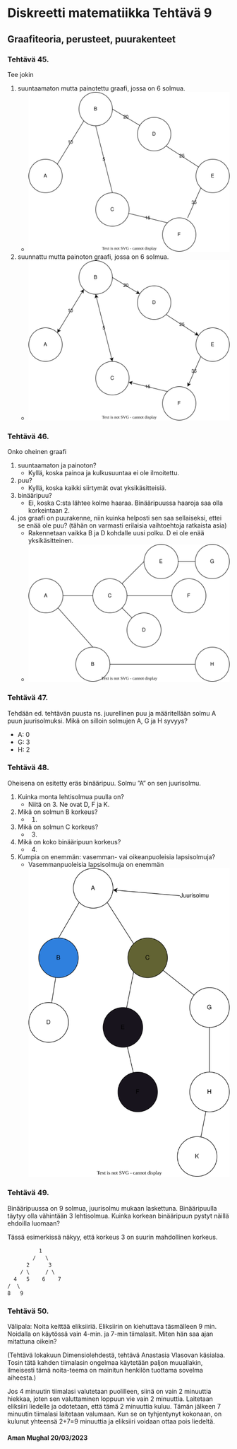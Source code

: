 # Diskreetti matematiikka Tehtävä 9

## Graafiteoria, perusteet, puurakenteet

### Tehtävä 45.
Tee jokin
1. suuntaamaton mutta painotettu graafi, jossa on 6 solmua.
   - ![suuntaamaton mutta painotettu graafi](./graafi_1.drawio.svg)
2. suunnattu mutta painoton graafi, jossa on 6 solmua.
    - ![suunnattu mutta painoton graafi](./graafi_2.drawio.svg)

### Tehtävä 46.
 Onko oheinen graafi
1. suuntaamaton ja painoton?
   - Kyllä, koska painoa ja kulkusuuntaa ei ole ilmoitettu.
2. puu?
    - Kyllä, koska kaikki siirtymät ovat yksikäsitteisiä.
3. binääripuu?
    - Ei, koska C:sta lähtee kolme haaraa. Binääripuussa haaroja saa olla korkeintaan 2.
4. jos graafi on puurakenne, niin kuinka helposti sen saa sellaiseksi, ettei se enää
ole puu? (tähän on varmasti erilaisia vaihtoehtoja ratkaista asia)
    - Rakennetaan vaikka B ja D kohdalle uusi polku. D ei ole enää yksikäsitteinen.
    - ![graafi](./graafi_3.drawio.svg)

### Tehtävä 47.
Tehdään ed. tehtävän puusta ns. juurellinen puu ja määritellään solmu A puun
juurisolmuksi. Mikä on silloin solmujen A, G ja H syvyys?
- A: 0
- G: 3
- H: 2

### Tehtävä 48.
Oheisena on esitetty eräs binääripuu. Solmu ”A” on sen juurisolmu.
1. Kuinka monta lehtisolmua puulla on?
    - Niitä on 3. Ne ovat D, F ja K.
2. Mikä on solmun B korkeus?
    - 1.
3. Mikä on solmun C korkeus?
    - 3.
4. Mikä on koko binääripuun korkeus?
    - 4.
5. Kumpia on enemmän: vasemman- vai oikeanpuoleisia lapsisolmuja?
    - Vasemmanpuoleisia lapsisolmuja on enemmän
![graafi](./graafi_4.drawio.svg)

### Tehtävä 49.
Binääripuussa on 9 solmua, juurisolmu mukaan laskettuna. Binääripuulla täytyy
olla vähintään 3 lehtisolmua. Kuinka korkean binääripuun pystyt näillä ehdoilla
luomaan?

Tässä esimerkissä näkyy, että korkeus 3 on suurin mahdollinen korkeus.
```
          1
        /   \
      2      3
    / \     / \
  4   5    6    7
/  \
8   9
```

### Tehtävä 50.
Välipala: Noita keittää eliksiiriä. Eliksiirin on kiehuttava täsmälleen 9 min. Noidalla
on käytössä vain 4-min. ja 7-min tiimalasit. Miten hän saa ajan mitattuna oikein?

(Tehtävä lokakuun Dimensiolehdestä, tehtävä Anastasia Vlasovan käsialaa. Tosin tätä kahden tiimalasin ongelmaa käytetään paljon muuallakin, ilmeisesti tämä noita-teema on mainitun henkilön tuottama sovelma aiheesta.)

Jos 4 minuutin tiimalasi valutetaan puolilleen, siinä on vain 2 minuuttia hiekkaa, joten sen
valuttaminen loppuun vie vain 2 minuuttia. Laitetaan eliksiiri liedelle ja odotetaan, että tämä 2 minuuttia kuluu. Tämän jälkeen 7 minuutin tiimalasi laitetaan valumaan. Kun se on
tyhjentynyt kokonaan, on kulunut yhteensä 2+7=9 minuuttia ja eliksiiri voidaan ottaa pois
liedeltä.

#### Aman Mughal 20/03/2023